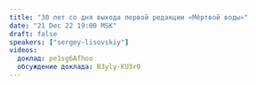 ```yaml
---
title: "30 лет со дня выхода первой редакции «Мёртвой воды»"
date: "21 Dec 22 19:00 MSK"
draft: false
speakers: ["sergey-lisovskiy"]
videos:
  доклад: pe1sg6Afhoo
  обсуждение доклада: B3yly-KU3r0
---
```

